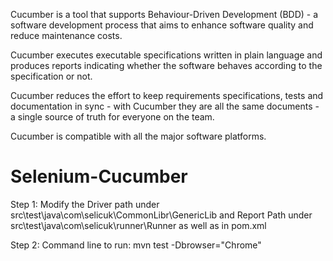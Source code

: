 Cucumber is a tool that supports Behaviour-Driven Development (BDD) - a software development process that aims to enhance software quality and reduce maintenance costs.

Cucumber executes executable specifications written in plain language and produces reports indicating whether the software behaves according to the specification or not.

Cucumber reduces the effort to keep requirements specifications, tests and documentation in sync - with Cucumber they are all the same documents - a single source of truth for everyone on the team.

Cucumber is compatible with all the major software platforms.



# Selenium-Cucumber
Step 1:
Modify the Driver path under src\test\java\com\selicuk\CommonLibr\GenericLib and Report Path under src\test\java\com\selicuk\runner\Runner as well as in pom.xml

Step 2:
Command line to run: mvn test -Dbrowser="Chrome"

